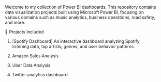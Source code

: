 
Welcome to my collection of Power BI dashboards. This repository contains data visualization projects built using Microsoft Power BI, focusing on various domains such as music analytics, business operations, road safety, and more.


 📁 Projects Included
  1. [Spotify Dashboard]
  An interactive dashboard analyzing Spotify listening data, top artists, genres, and user behavior patterns.

  2. Amazon Sales Analysis
     
  3.  Uber Data Analysis

4. Twitter analytics dashboard
